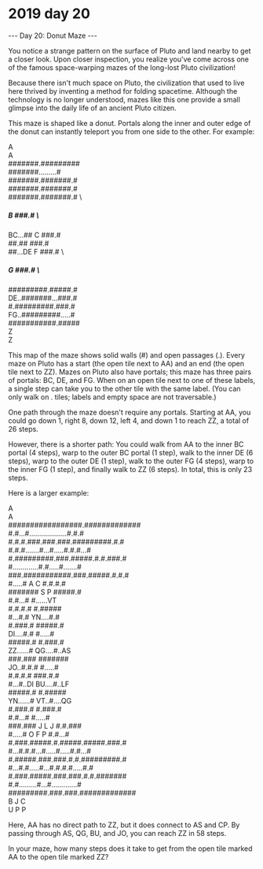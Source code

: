 # 2019 day 20

--- Day 20: Donut Maze ---

You notice a strange pattern on the surface of Pluto and land nearby to get a closer look. Upon closer inspection, you realize you've come across one of the famous space-warping mazes of the long-lost Pluto civilization!



Because there isn't much space on Pluto, the civilization that used to live here thrived by inventing a method for folding spacetime.  Although the technology is no longer understood, mazes like this one provide a small glimpse into the daily life of an ancient Pluto citizen.



This maze is shaped like a donut. Portals along the inner and outer edge of the donut can instantly teleport you from one side to the other.  For example:



A           \
         A           \
  #######.#########  \
  #######.........#  \
  #######.#######.#  \
  #######.#######.#  \
  #######.#######.#  \
  #####  B    ###.#  \
BC...##  C    ###.#  \
  ##.##       ###.#  \
  ##...DE  F  ###.#  \
  #####    G  ###.#  \
  #########.#####.#  \
DE..#######...###.#  \
  #.#########.###.#  \
FG..#########.....#  \
  ###########.#####  \
             Z       \
             Z



This map of the maze shows solid walls (#) and open passages (.). Every maze on Pluto has a start (the open tile next to AA) and an end (the open tile next to ZZ). Mazes on Pluto also have portals; this maze has three pairs of portals: BC, DE, and FG. When on an open tile next to one of these labels, a single step can take you to the other tile with the same label. (You can only walk on . tiles; labels and empty space are not traversable.)



One path through the maze doesn't require any portals.  Starting at AA, you could go down 1, right 8, down 12, left 4, and down 1 to reach ZZ, a total of 26 steps.



However, there is a shorter path:  You could walk from AA to the inner BC portal (4 steps), warp to the outer BC portal (1 step), walk to the inner DE (6 steps), warp to the outer DE (1 step), walk to the outer FG (4 steps), warp to the inner FG (1 step), and finally walk to ZZ (6 steps). In total, this is only 23 steps.



Here is a larger example:



A               \
                   A               \
  #################.#############  \
  #.#...#...................#.#.#  \
  #.#.#.###.###.###.#########.#.#  \
  #.#.#.......#...#.....#.#.#...#  \
  #.#########.###.#####.#.#.###.#  \
  #.............#.#.....#.......#  \
  ###.###########.###.#####.#.#.#  \
  #.....#        A   C    #.#.#.#  \
  #######        S   P    #####.#  \
  #.#...#                 #......VT\
  #.#.#.#                 #.#####  \
  #...#.#               YN....#.#  \
  #.###.#                 #####.#  \
DI....#.#                 #.....#  \
  #####.#                 #.###.#  \
ZZ......#               QG....#..AS\
  ###.###                 #######  \
JO..#.#.#                 #.....#  \
  #.#.#.#                 ###.#.#  \
  #...#..DI             BU....#..LF\
  #####.#                 #.#####  \
YN......#               VT..#....QG\
  #.###.#                 #.###.#  \
  #.#...#                 #.....#  \
  ###.###    J L     J    #.#.###  \
  #.....#    O F     P    #.#...#  \
  #.###.#####.#.#####.#####.###.#  \
  #...#.#.#...#.....#.....#.#...#  \
  #.#####.###.###.#.#.#########.#  \
  #...#.#.....#...#.#.#.#.....#.#  \
  #.###.#####.###.###.#.#.#######  \
  #.#.........#...#.............#  \
  #########.###.###.#############  \
           B   J   C               \
           U   P   P



Here, AA has no direct path to ZZ, but it does connect to AS and CP. By passing through AS, QG, BU, and JO, you can reach ZZ in 58 steps.



In your maze, how many steps does it take to get from the open tile marked AA to the open tile marked ZZ?




